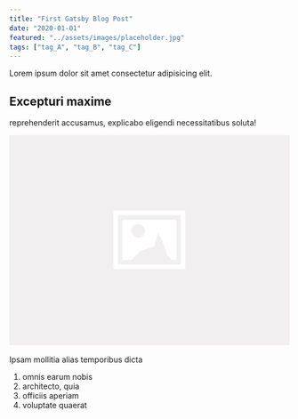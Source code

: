 ```yaml
---
title: "First Gatsby Blog Post"
date: "2020-01-01"
featured: "../assets/images/placeholder.jpg"
tags: ["tag_A", "tag_B", "tag_C"]
---
```


Lorem ipsum dolor sit amet consectetur adipisicing elit.

## Excepturi maxime

reprehenderit accusamus, explicabo eligendi necessitatibus soluta!

![gatsby tutorial](../assets/images/placeholder.jpg)

Ipsam mollitia alias temporibus dicta

1. omnis earum nobis
2. architecto, quia
3. officiis aperiam
4. voluptate quaerat